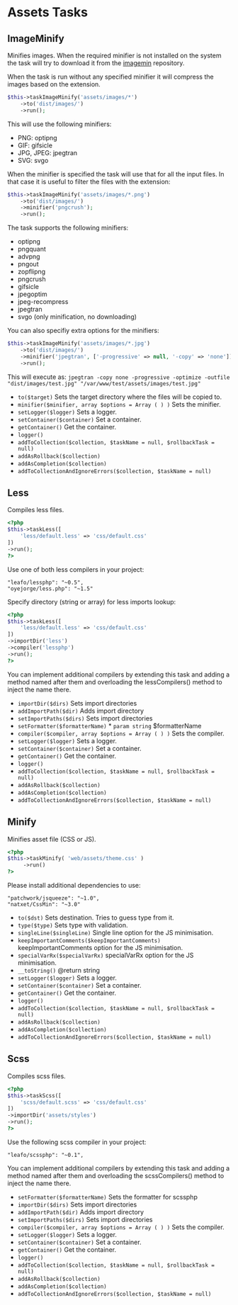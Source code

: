 # Assets Tasks

## ImageMinify


Minifies images. When the required minifier is not installed on the system
the task will try to download it from the [imagemin](https://github.com/imagemin) repository.

When the task is run without any specified minifier it will compress the images
based on the extension.

```php
$this->taskImageMinify('assets/images/*')
    ->to('dist/images/')
    ->run();
```

This will use the following minifiers:

- PNG: optipng
- GIF: gifsicle
- JPG, JPEG: jpegtran
- SVG: svgo

When the minifier is specified the task will use that for all the input files. In that case
it is useful to filter the files with the extension:

```php
$this->taskImageMinify('assets/images/*.png')
    ->to('dist/images/')
    ->minifier('pngcrush');
    ->run();
```

The task supports the following minifiers:

- optipng
- pngquant
- advpng
- pngout
- zopflipng
- pngcrush
- gifsicle
- jpegoptim
- jpeg-recompress
- jpegtran
- svgo (only minification, no downloading)

You can also specifiy extra options for the minifiers:

```php
$this->taskImageMinify('assets/images/*.jpg')
    ->to('dist/images/')
    ->minifier('jpegtran', ['-progressive' => null, '-copy' => 'none'])
    ->run();
```

This will execute as:
`jpegtran -copy none -progressive -optimize -outfile "dist/images/test.jpg" "/var/www/test/assets/images/test.jpg"`

* `to($target)`  Sets the target directory where the files will be copied to.
* `minifier($minifier, array $options = Array ( ) )`  Sets the minifier.
* `setLogger($logger)`  Sets a logger.
* `setContainer($container)`  Set a container.
* `getContainer()`  Get the container.
* `logger()` 
* `addToCollection($collection, $taskName = null, $rollbackTask = null)` 
* `addAsRollback($collection)` 
* `addAsCompletion($collection)` 
* `addToCollectionAndIgnoreErrors($collection, $taskName = null)` 

## Less


Compiles less files.

```php
<?php
$this->taskLess([
    'less/default.less' => 'css/default.css'
])
->run();
?>
```

Use one of both less compilers in your project:

```
"leafo/lessphp": "~0.5",
"oyejorge/less.php": "~1.5"
```

Specify directory (string or array) for less imports lookup:

```php
<?php
$this->taskLess([
    'less/default.less' => 'css/default.css'
])
->importDir('less')
->compiler('lessphp')
->run();
?>
```

You can implement additional compilers by extending this task and adding a
method named after them and overloading the lessCompilers() method to
inject the name there.

* `importDir($dirs)`  Sets import directories
* `addImportPath($dir)`  Adds import directory
* `setImportPaths($dirs)`  Sets import directories
* `setFormatter($formatterName)`   * `param string` $formatterName
* `compiler($compiler, array $options = Array ( ) )`  Sets the compiler.
* `setLogger($logger)`  Sets a logger.
* `setContainer($container)`  Set a container.
* `getContainer()`  Get the container.
* `logger()` 
* `addToCollection($collection, $taskName = null, $rollbackTask = null)` 
* `addAsRollback($collection)` 
* `addAsCompletion($collection)` 
* `addToCollectionAndIgnoreErrors($collection, $taskName = null)` 

## Minify


Minifies asset file (CSS or JS).

``` php
<?php
$this->taskMinify( 'web/assets/theme.css' )
     ->run()
?>
```
Please install additional dependencies to use:

```
"patchwork/jsqueeze": "~1.0",
"natxet/CssMin": "~3.0"
```

* `to($dst)`  Sets destination. Tries to guess type from it.
* `type($type)`  Sets type with validation.
* `singleLine($singleLine)`  Single line option for the JS minimisation.
* `keepImportantComments($keepImportantComments)`  keepImportantComments option for the JS minimisation.
* `specialVarRx($specialVarRx)`  specialVarRx option for the JS minimisation.
* `__toString()`  @return string
* `setLogger($logger)`  Sets a logger.
* `setContainer($container)`  Set a container.
* `getContainer()`  Get the container.
* `logger()` 
* `addToCollection($collection, $taskName = null, $rollbackTask = null)` 
* `addAsRollback($collection)` 
* `addAsCompletion($collection)` 
* `addToCollectionAndIgnoreErrors($collection, $taskName = null)` 

## Scss


Compiles scss files.

```php
<?php
$this->taskScss([
    'scss/default.scss' => 'css/default.css'
])
->importDir('assets/styles')
->run();
?>
```

Use the following scss compiler in your project:

```
"leafo/scssphp": "~0.1",
```

You can implement additional compilers by extending this task and adding a
method named after them and overloading the scssCompilers() method to
inject the name there.

* `setFormatter($formatterName)`  Sets the formatter for scssphp
* `importDir($dirs)`  Sets import directories
* `addImportPath($dir)`  Adds import directory
* `setImportPaths($dirs)`  Sets import directories
* `compiler($compiler, array $options = Array ( ) )`  Sets the compiler.
* `setLogger($logger)`  Sets a logger.
* `setContainer($container)`  Set a container.
* `getContainer()`  Get the container.
* `logger()` 
* `addToCollection($collection, $taskName = null, $rollbackTask = null)` 
* `addAsRollback($collection)` 
* `addAsCompletion($collection)` 
* `addToCollectionAndIgnoreErrors($collection, $taskName = null)` 

